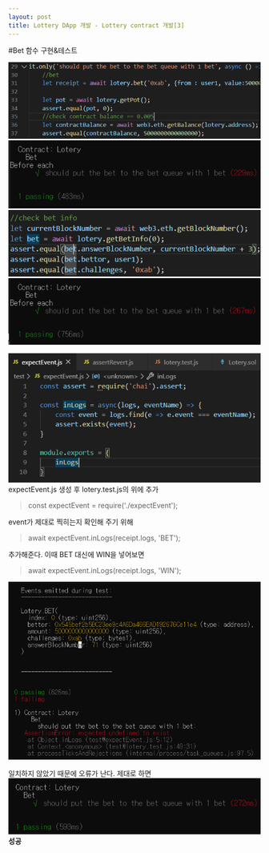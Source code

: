 ```yaml
---
layout: post
title: Lottery DApp 개발 - Lottery contract 개발[3]
---
```

#Bet 함수 구현&테스트


<img src="/assets/images/4-10_1.PNG">


<img src="/assets/images/4-10_2.PNG">


<img src="/assets/images/4-10_3.PNG">


<img src="/assets/images/4-10_4.PNG">


<img src="/assets/images/4-10_6.PNG"><br/>
expectEvent.js 생성 후 lotery.test.js의 위에 추가<br/>
>const expectEvent = require('./expectEvent');


event가 제대로 찍히는지 확인해 주기 위해 <br/>
> await expectEvent.inLogs(receipt.logs, 'BET');<br/>

추가해준다. 이때 BET 대신에 WIN을 넣어보면<br/>

> await expectEvent.inLogs(receipt.logs, 'WIN');<br/>

<img src="/assets/images/4-10_5.PNG"><br/>

일치하지 않았기 때문에 오류가 난다. 제대로 하면<br/>
<img src="/assets/images/4-10_7.PNG"><br/>
**성공**